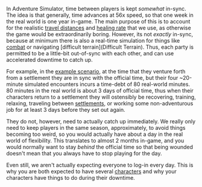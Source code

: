 In Adventure Simulator, time between players is kept *somewhat* in-sync. The idea is that generally, time advances at 56x speed, so that one week in the real world is one year in-game. The main purpose of this is to account for the realistic [travel distances](Travel) and [healing rate](Health) that we use, as otherwise the game would be extraordinarily boring. However, its not *exactly* in-sync, because at minimum there is also a real-time simulation for things like [combat](Combat) or navigating [difficult terrain](Difficult Terrain). Thus, each party is permitted to be a little-bit out-of-sync with each other, and can use accelerated downtime to catch up.

For example, in the [example scenario](Scenario), at the time that they venture forth from a settlement they are in sync with the official time, but their four ~20-minute simulated encounters incurs a time-debt of 80 real-world minutes. 80 minutes in the real world is about 3 days of official time, thus when their characters return to a settlement they will ostensibly be recovering, training, relaxing, traveling between [settlements](Settlement), or working some non-adventurous job for at least 3 days before they set out again.

They do not, however, need to actually catch up immediately. We really only need to keep players in the same season, approximately, to avoid things becoming too weird, so you would actually have about a day in the real world of flexibility. This translates to almost 2 months in-game, and you would normally want to stay *behind* the official time so that being wounded doesn't mean that you always have to stop playing for the day.

Even still, we aren't actually expecting everyone to log-in every day. This is why you are both expected to have several [characters](Characters) and why your characters have things to do during their downtime.